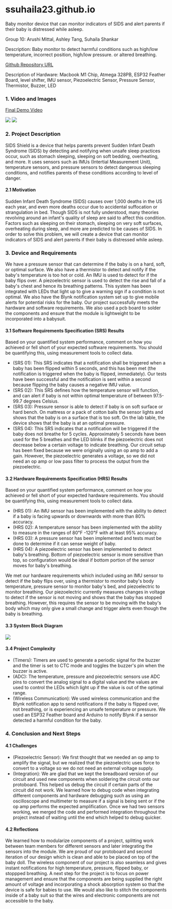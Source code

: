 # ssuhaila23.github.io
Baby monitor device that can monitor indicators of SIDS and alert parents if their baby is distressed while asleep. 

Group 10: Arushi Mittal, Ashley Tang, Suhaila Shankar

Description: Baby monitor to detect harmful conditions such as high/low temperature, incorrect position, high/low pressure. or altered breathing.

[Github Repository URL](https://github.com/upenn-embedded/final-project-sids-shield)

Description of Hardware: Macbook M1 Chip, Atmega 328PB, ESP32 Feather Board, level shifter, IMU sensor, Piezoelectric Sensor, Pressure Sensor, Thermistor, Buzzer, LED

### 1. Video and Images

[Final Demo Video](https://drive.google.com/file/d/1mrnhKHWKpB4Ow6MOxHa2QvgC0DBfqLqM/view?usp=sharing)

![](IMG_4930.jpg)
![](IMG_4933_2.jpg)

### 2. Project Description

SIDS Shield is a device that helps parents prevent Sudden Infant Death Syndrome (SIDS) by detecting and notifying when unsafe sleep practices occur, such as stomach sleeping, sleeping on soft bedding, overheating, and more. It uses sensors such as IMUs (Intertial Measurement Unit), temperature sensors, and pressure sensors to detect dangerous sleeping conditions, and notifies parents of these conditions according to level of danger. 

#### 2.1 Motivation

Sudden Infant Death Syndrome (SIDS) causes over 1,000 deaths in the US each year, and even more deaths occur due to accidental suffocation or strangulation in bed. Though SIDS is not fully understood, many theories revolving around an infant's quality of sleep are said to affect this condition. Factors such as sleeping on their stomach, sleeping on very soft surfaces, overheating during sleep, and more are predicted to be causes of SIDS. In order to solve this problem, we will create a device that can monitor indicators of SIDS and alert parents if their baby is distressed while asleep. 

### 3. Device and Requirements

We have a pressure sensor that can determine if the baby is on a hard, soft, or optimal surface. We also have a thermistor to detect and notify if the baby's temperature is too hot or cold. An IMU is used to detect for if the baby flips over. A piezoelectric sensor is used to detect the rise and fall of a baby's chest and hence its breathing patterns. This system has been integrated with LEDs that light up to give a warning sign if a condition is not optimal. We also have the Blynk notification system set up to give mobile alerts for potential risks for the baby. Our project successfully meets the hardware and software requirements. We also used a pcb board to solder the components and ensure that the module is lightweight to be incorporated into a babysuit.

#### 3.1 Software Requirements Specification (SRS) Results

Based on your quantified system performance, comment on how you achieved or fell short of your expected software requirements. You should be quantifying this, using measurement tools to collect data.

* (SRS 01): This SRS indicates that a notification shall be triggered when a baby has been flipped within 5 seconds, and this has been met (the notification is triggered when the baby is flipped, immediately). Our tests have been successful and the notification is sent within a second because flipping the baby causes a negative IMU value. 
* (SRS 02): This SRS defines how the temperature sensor will function, and can alert if baby is not within optimal temperature of between 97.5-99.7 degrees Celsius. 
* (SRS 03): Pressure sensor is able to detect if baby is on soft surface or hard bench. On mattress or a pack of cotton balls the sensor lights and shows that the baby is on a surface that is too soft. On the lab table, the device shows that the baby is at an optimal pressure.
* (SRS 04): This SRS indicates that a notification will be triggered if the baby does not breathe for 5 cycles. Approximately 5 seconds have been used for the 5 breathes and the LED blinks if the piezoelectric does not decrease below a certain voltage to indicate breathing. Our circuit setup has been fixed because we were originally using an op amp to add a gain. However, the piezoelectric generates a voltage, so we did not need an op amp or low pass filter to process the output from the piezoelectric.


#### 3.2 Hardware Requirements Specification (HRS) Results

Based on your quantified system performance, comment on how you achieved or fell short of your expected hardware requirements. You should be quantifying this, using measurement tools to collect data. 

* (HRS 01): An IMU sensor has been implemented with the ability to detect if a baby is facing upwards or downwards with more than 80% accuracy. 
* (HRS 02): A temperature sensor has been implemented with the ability to measure in the ranges of 80℉ -120℉ with at least 95% accuracy.
* (HRS 03): A pressure sensor has been implemented and tests must be done to determine if it can sense weight of baby.
* (HRS 04): A piezoelectric sensor has been implemented to detect baby's breathing. Bottom of piezoelectric sensor is more sensitive than top, so configuration would be ideal if bottom portion of the sensor moves for baby's breathing.

We met our hardware requirements which included using an IMU sensor to detect if the baby flips over, using a thermistor to monitor baby's body temperature, pressure sensor to monitor baby's bed, and piezoelectric to monitor breathing. Our piezoelectric currently measures changes in voltage to detect if the sensor is not moving and shows that the baby has stopped breathing. However, this requires the sensor to be moving with the baby's body which may only give a small change and trigger alerts even though the baby is breathing.

#### 3.3 System Block Diagram 

![](2024-12-01-22-24-57.png)

#### 3.4 Project Complexity

* (Timers): Timers are used to generate a periodic signal for the buzzer and the timer is set to CTC mode and toggles the buzzer's pin when the buzzer is active. 
* (ADC): The temperature, pressure and piezoelectric sensors use ADC pins to convert the analog signal to a digital value and the values are used to control the LEDs which light up if the value is out of the optimal range. 
* (Wireless Communication): We used wireless communication and the Blynk notification app to send notifications if the baby is flipped over, not breathing, or is experiencing an unsafe temperature or pressure. We used an ESP32 Feather board and Arduino to notify Blynk if a sensor detected a harmful condition for the baby. 
  
### 4. Conclusion and Next Steps

#### 4.1 Challenges

* (Piezoelectric Sensor): We first thought that we needed an op amp to amplify the signal, but we realized that the piezoelectric uses force to convert to a voltage so we do not need an external voltage supply.
* (Integration): We are glad that we kept the breadboard version of our circuit and used new components when soldering the circuit onto our protoboard. This helped us debug the circuit if certain parts of the circuit did not work. We learned how to debug code when integrating different components and hardware debugging such as using an oscilloscope and multimeter to measure if a signal is being sent or if the op amp performs the expected amplification. Once we had two sensors working, we merged the code and performed integration throughout the project instead of waiting until the end which helped to debug quicker. 
  
#### 4.2 Reflections

We learned how to modularize components of a project, splitting work between team members for different sensors and later integrating the sensors into the module.  We are proud of our protoboard and second iteration of our design which is clean and able to be placed on top of the baby doll. The wireless component of our project is also seamless and gives instant notifications for high temperature, pressure, flipped baby, or stoppped breathing.  A next step for the project is to focus on power management and ensure that the components are being supplied the right amount of voltage and incorporating a shock absorption system so that the device is safe for babies to use. We would also like to stitch the components inside of a baby suit so that the wires and electronic components are not accessible to the baby. 


